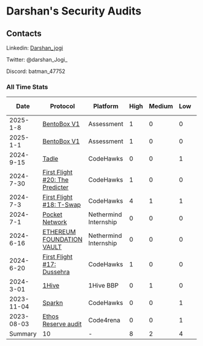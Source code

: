 # Darshan's Security Audits

## Contacts

Linkedin: [Darshan_jogi](https://www.linkedin.com/in/darshan-jogi-9450431b6/)

Twitter: @darshan_Jogi_

Discord: batman_47752



### All Time Stats


| Date       | Protocol | Platform | High | Medium | Low  | Best Practice |
|------------|----------|----------|------|--------|-----|---------------|
| 2025-1-8 | [BentoBox V1](https://github.com/darshanjogi/Audits/blob/main/Bentoboxv1FLattack.pdf) | Assessment| 1  | 0     | 0  |  0 |
| 2025-1-1 | [BentoBox V1](https://github.com/darshanjogi/Audits/blob/main/Bentoboxv1.pdf) |Assessment| 1  | 0     | 0  |  0 |
| 2024-9-15 | [Tadle](https://codehawks.cyfrin.io/c/2024-08-tadle/s/192) | CodeHawks| 0   | 0     | 1  |  0 |
| 2024-7-30 | [First Flight #20: The Predicter](https://codehawks.cyfrin.io/c/2024-07-the-predicter/s/69/) | CodeHawks| 1    | 0     | 0  |  0 |
| 2024-7-3 | [First Flight #18: T-Swap]() | CodeHawks| 4    | 1     | 1  |  0 |
| 2024-7-1 | [Pocket Network](https://github.com/NethermindEth/PublicAuditReports/blob/main/NM0245-FINAL_POCKET_NETWORK.pdf) | Nethermind Internship|  0   | 0     | 0  | 1|
| 2024-6-16 | [ETHEREUM FOUNDATION VAULT](https://github.com/NethermindEth/PublicAuditReports/blob/main/NM0234-FINAL_ETHEREUM_FOUNDATION_HOLESKY_FUNDS_VAULT.pdf) | Nethermind Internship|  0   | 0     | 0  | 2 |
| 2024-6-20 | [First Flight #17: Dussehra](https://codehawks.cyfrin.io/c/2024-06-Dussehra/s/352) | CodeHawks| 1    | 0     | 0  |  0 |
| 2024-3-01 | [1Hive](https://docs.google.com/document/d/19oV0eIje_Iyg73sdfmaWp6hDrN7-j5W8FOGOgNRX7WQ/edit?usp=sharing) | 1Hive BBP| 0    | 1    | 0   | 0|
| 2023-11-04 | [Sparkn](https://www.codehawks.com/finding/clmkdx5x9000nw9f3mvp1yxan) | CodeHawks| 0    | 0     | 1  | 0|
| 2023-08-03 | [Ethos Reserve audit](https://code4rena.com/@Darshan) | Code4rena| 0    | 0      | 1 | 0 |
| Summary |10 |- |8 |2 |4 |3 | 

